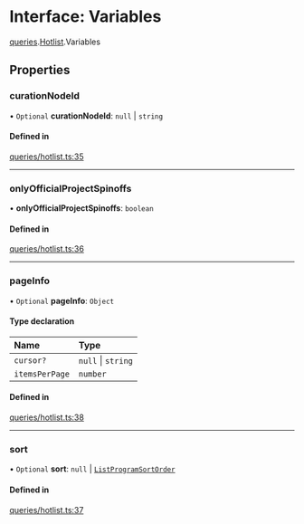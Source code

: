 # Interface: Variables

[queries](../modules/queries.md).[Hotlist](../modules/queries.Hotlist.md).Variables

## Properties

### curationNodeId

• `Optional` **curationNodeId**: ``null`` \| `string`

#### Defined in

[queries/hotlist.ts:35](https://github.com/bhavjitChauhan/khan-api/blob/b7f7b44b/src/queries/hotlist.ts#L35)

___

### onlyOfficialProjectSpinoffs

• **onlyOfficialProjectSpinoffs**: `boolean`

#### Defined in

[queries/hotlist.ts:36](https://github.com/bhavjitChauhan/khan-api/blob/b7f7b44b/src/queries/hotlist.ts#L36)

___

### pageInfo

• `Optional` **pageInfo**: `Object`

#### Type declaration

| Name | Type |
| :------ | :------ |
| `cursor?` | ``null`` \| `string` |
| `itemsPerPage` | `number` |

#### Defined in

[queries/hotlist.ts:38](https://github.com/bhavjitChauhan/khan-api/blob/b7f7b44b/src/queries/hotlist.ts#L38)

___

### sort

• `Optional` **sort**: ``null`` \| [`ListProgramSortOrder`](../enums/ListProgramSortOrder.md)

#### Defined in

[queries/hotlist.ts:37](https://github.com/bhavjitChauhan/khan-api/blob/b7f7b44b/src/queries/hotlist.ts#L37)
